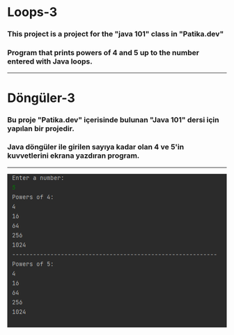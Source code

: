 
# Loops-3

### This project is a project for the "java 101" class in "Patika.dev"

### Program that prints powers of 4 and 5 up to the number entered with Java loops.


------------------------------------------------

# Döngüler-3

### Bu proje "Patika.dev" içerisinde bulunan "Java 101" dersi için yapılan bir projedir.

### Java döngüler ile girilen sayıya kadar olan 4 ve 5'in kuvvetlerini ekrana yazdıran program.

----------------------------------------------

![img_1.png](img_1.png)































